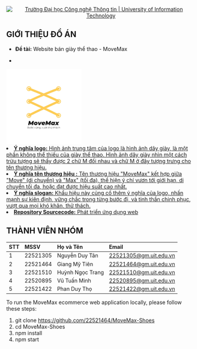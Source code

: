 <p align="center">
<a href="https://www.uit.edu.vn/" title="Trường Đại học Công nghệ Thông tin" style="border: none;">
<img src="https://i.imgur.com/WmMnSRt.png" alt="Trường Đại học Công nghệ Thông tin | University of Information Technology">
</a>
</p>



## GIỚI THIỆU ĐỒ ÁN

-    **Đề tài:** Website bán giày thể thao - MoveMax
-    <p align="center">
<a href="https://drive.google.com/drive/folders/1XeAbOJGT06D1Ibj21rMEsLf9drxzC2E3?usp=drive_link" title="Logo MoveMax" style="border: none;">
<img src="ava.jpg" alt="Logo MoveMax" style="width: 200px; height: auto;>
</a>
</p>
-    **Y nghia logo:** Hình ảnh trung tâm của logo là hình ảnh dây giày, là một phần không thể thiếu của giày thể thao. Hình ảnh dây giày nhìn một cách trừu tượng sẽ thấy được 2 chữ M đối nhau và chữ M ở đây tượng trưng cho tên thương hiệu.
-    **Y nghia tên thương hiệu :** Tên thương hiệu "MoveMax" kết hợp giữa "Move" (di chuyển) và "Max" (tối đa), thể hiện ý chí vươn tới giới hạn, di chuyển tối đa, hoặc đạt được hiệu suất cao nhất.
-    **Y nghia slogan:** Khẩu hiệu này củng cố thêm ý nghĩa của logo, nhấn mạnh sự kiên định, vững chắc trong từng bước đi, và tinh thần chinh phục, vượt qua mọi khó khăn, thử thách.



-    **Ý nghĩa logo:** Hình ảnh trung tâm của logo là hình ảnh dây giày, là một phần không thể thiếu của giày thể thao. Hình ảnh dây giày nhìn một cách trừu tượng sẽ thấy được 2 chữ M đối nhau và chữ M ở đây tượng trưng cho tên thương hiệu.
-    **Ý nghĩa tên thương hiệu :** Tên thương hiệu "MoveMax" kết hợp giữa "Move" (di chuyển) và "Max" (tối đa), thể hiện ý chí vươn tới giới hạn, di chuyển tối đa, hoặc đạt được hiệu suất cao nhất.
-    **Ý nghĩa slogan:** Khẩu hiệu này củng cố thêm ý nghĩa của logo, nhấn mạnh sự kiên định, vững chắc trong từng bước đi, và tinh thần chinh phục, vượt qua mọi khó khăn, thử thách.
-    **Repository Sourcecode:** [Phát triển ứng dụng web](https://github.com/22521464/MoveMax-Shoes)

## THÀNH VIÊN NHÓM

| STT | MSSV     | Họ và Tên            | Email                  |
| :-- | :------- | :------------------- | :--------------------- |
| 1   | 22521305 | Nguyễn Duy Tân       | 22521305@gm.uit.edu.vn |
| 2   | 22521464 | Giang Mỹ Tiên        | 22521464@gm.uit.edu.vn |
| 3   | 22521510 | Huỳnh Ngọc Trang     | 22521510@gm.uit.edu.vn |
| 4   | 22520895 | Vũ Tuấn Minh         | 22520895@gm.uit.edu.vn |
| 5   | 22521422 | Phan Duy Thọ         | 22521422@gm.uit.edu.vn |

To run the MoveMax ecommerce web application locally, please follow these steps:

1. git clone https://github.com/22521464/MoveMax-Shoes
2. cd MoveMax-Shoes
3. npm install
4. npm start

